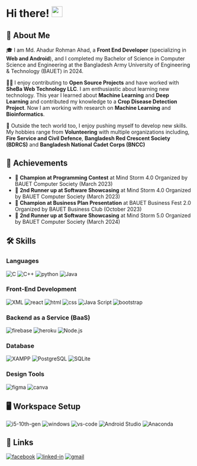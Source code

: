 # Hi there! <img src="https://media.giphy.com/media/hvRJCLFzcasrR4ia7z/giphy.gif" width="29px" height="29px">

## 🚀 About Me

🎓 I am Md. Ahadur Rohman Ahad, a **Front End Developer** (specializing in **Web and Android**), and I completed my Bachelor of Science in Computer Science and Engineering at the Bangladesh Army University of Engineering & Technology (BAUET) in 2024.

👨‍💻 I enjoy contributing to **Open Source Projects** and have worked with **SheBa Web Technology LLC**. I am enthusiastic about learning new technology. This year I learned about **Machine Learning** and **Deep Learning** and contributed my knowledge to a **Crop Disease Detection Project**. Now I am working with research on **Machine Learning** and **Bioinformatics**.

🎸 Outside the tech world too, I enjoy pushing myself to develop new skills. My hobbies range from **Volunteering** with multiple organizations including, **Fire Service and Civil Defence**, **Bangladesh Red Crescent Society (BDRCS)** and **Bangladesh National Cadet Corps (BNCC)**

<!---
## 🏅 Achievements

-   📝 **5+ Times Global #1 Weekly Blog Writer** at _Dev_ (January 2022)
-   🏆 **Top Rated** at _Upwork_ (September 2021)
-   ⏫ **Rising Talent** at _Upwork_ (July 2021)
-   🚁 **Mars 2020 Helicopter Mission Contributor** for contributing to _a library ([numpy](https://github.com/numpy/numpy)) used by NASA to fly the Ingenuity Helicopter on Mars_ (April 2021)
-   ⭐ **Global rank 750** at _Google Kickstart 2020 Round H_ (November 2020)
-   🤝 **Hacktober Fest Participant** for _adding quality pull requests at Hacktober Fest 2020_ (October 2020)
-   🥇 **Winner of Coding Competition** at _RCCIIT_ (March 2020)
-   🥈 **1st Runner up at Coding Competition** at _Heritage Institute of Technology_ (September 2019)
-   🥉 **2nd Runner up at Coding Competition** at _GCECT_ (March 2019)
--->
## 🏅 Achievements

-   🏅 **Champion at Programming Contest** at Mind Storm 4.0 Organized by BAUET Computer Society (March 2023)
-   🥈 **2nd Runner up at Software Showcasing** at Mind Storm 4.0 Organized by BAUET Computer Society (March 2023)
-   🥇 **Champion at Business Plan Presentation** at BAUET Business Fest 2.0 Organized by BAUET Business Club (October 2023)
-   🥉 **2nd Runner up at Software Showcasing** at Mind Storm 5.0 Organized by BAUET Computer Society (March 2024)



## 🛠️ Skills

### Languages

![C](https://img.shields.io/badge/C-00599C?style=for-the-badge&logo=c&logoColor=white)
![C++](https://img.shields.io/badge/C++-3178C6?style=for-the-badge&logo=cpp&logoColor=white)
![python](https://img.shields.io/badge/Python-3776AB?style=for-the-badge&logo=python&logoColor=white)
![Java](https://img.shields.io/badge/Java-007396?style=for-the-badge&logo=java&logoColor=white)


### Front-End Development

![XML](https://img.shields.io/badge/XML-FF9900?style=for-the-badge&logo=xml&logoColor=white)
![react](https://img.shields.io/badge/React-20232A?style=for-the-badge&logo=react&logoColor=61DAFB)
![html](https://img.shields.io/badge/HTML5-E34F26?style=for-the-badge&logo=html5&logoColor=white)
![css](https://img.shields.io/badge/CSS3-1572B6?style=for-the-badge&logo=css3&logoColor=white)
![Java Script](https://img.shields.io/badge/Java_Script-323330?style=for-the-badge&logo=javascript&logoColor=F7DF1E)
![bootstrap](https://img.shields.io/badge/Bootstrap-563D7C?style=for-the-badge&logo=bootstrap&logoColor=white)


### Backend as a Service (BaaS)

![firebase](https://img.shields.io/badge/Firebase-ffaa00?style=for-the-badge&logo=Firebase&logoColor=white)
![heroku](https://img.shields.io/badge/Heroku-430098?style=for-the-badge&logo=heroku&logoColor=white)
![Node.js](https://img.shields.io/badge/Node.js-339933?style=for-the-badge&logo=node.js&logoColor=white)

### Database

![XAMPP](https://img.shields.io/badge/XAMPP-F37623?style=for-the-badge&logo=xampp&logoColor=white)
![PostgreSQL](https://img.shields.io/badge/PostgreSQL-316192?style=for-the-badge&logo=postgresql&logoColor=white)
![SQLite](https://img.shields.io/badge/SQLite-003B57?style=for-the-badge&logo=sqlite&logoColor=white)


### Design Tools

![figma](https://img.shields.io/badge/figma-000000?style=for-the-badge&logo=figma&logoColor=white)
![canva](https://img.shields.io/badge/canva-00C4CC?style=for-the-badge&logo=canva&logoColor=white)

## 🖥️ Workspace Setup

![i5-10th-gen](https://img.shields.io/badge/Intel-Core_i5_10th-0071C5?style=for-the-badge&logo=intel&logoColor=white)
![windows](https://img.shields.io/badge/Windows_10-0078D6?style=for-the-badge&logo=windows&logoColor=white)
![vs-code](https://img.shields.io/badge/VS_Code-007ACC?style=for-the-badge&logo=Visual-Studio-Code&logoColor=white)
![Android Studio](https://img.shields.io/badge/Android%20Studio-007ACC?style=for-the-badge&logo=android-studio&logoColor=white)
![Anaconda](https://img.shields.io/badge/Anaconda-44A833?style=for-the-badge&logo=anaconda&logoColor=white)




## 🔗 Links

[![facebook](https://img.shields.io/badge/Facebook-1877F2?style=for-the-badge&logo=Facebook&logoColor=white)](https://www.facebook.com/md.ahad.790256)
[![linked-in](https://img.shields.io/badge/Linked_In-0077B5?style=for-the-badge&logo=LinkedIn&logoColor=white)](https://www.linkedin.com/in/arishere/)
[![gmail](https://img.shields.io/badge/Gmail-D14836?style=for-the-badge&logo=Gmail&logoColor=white)](mailto:go2arahad@gmail.com)
<!---
ARisHere/ARisHere is a ✨ special ✨ repository because its `README.md` (this file) appears on your GitHub profile.
You can click the Preview link to take a look at your changes.
--->
